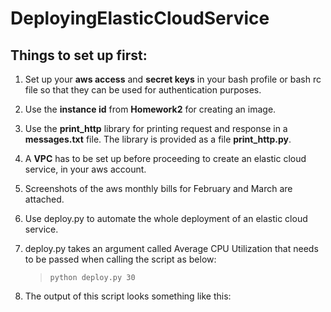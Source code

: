 # DeployingElasticCloudService

## Things to set up first:
1. Set up your **aws access** and **secret keys** in your bash profile or bash rc file so that they can be used for authentication purposes.
2. Use the **instance id** from **Homework2** for creating an image.
3. Use the **print_http** library for printing request and response in a **messages.txt** file. The library is provided as a file **print_http.py**.
4. A **VPC** has to be set up before proceeding to create an elastic cloud service, in your aws account.
5. Screenshots of the aws monthly bills for February and March are attached.
6. Use deploy.py to automate the whole deployment of an elastic cloud service.
7. deploy.py takes an argument called Average CPU Utilization that needs to be passed when calling the script as below:

      > ``python deploy.py 30``
8. The output of this script looks something like this:
